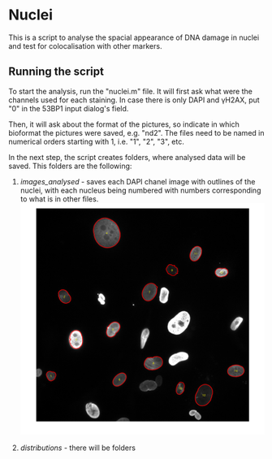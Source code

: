 # Nuclei

This is a script to analyse the spacial appearance of DNA damage in nuclei and test for colocalisation with other markers.

## Running the script

To start the analysis, run the "nuclei.m" file. It will first ask what were the channels used for each staining. In case there is only DAPI and &#947;H2AX, put "0" in the 53BP1 input dialog's field. <br>

Then, it will ask about the format of the pictures, so indicate in which bioformat the pictures were saved, e.g. "nd2". The files need to be named in numerical orders starting with 1, i.e. "1", "2", "3", etc.

In the next step, the script creates folders, where analysed data will be saved. This folders are the following:

1. *images_analysed* - saves each DAPI chanel image with outlines of the nuclei, with each nucleus being numbered with numbers corresponding to what is in other files.<br>
![Example of analysed image](images/1_analysed_image.png)

1. *distributions* - there will be folders 